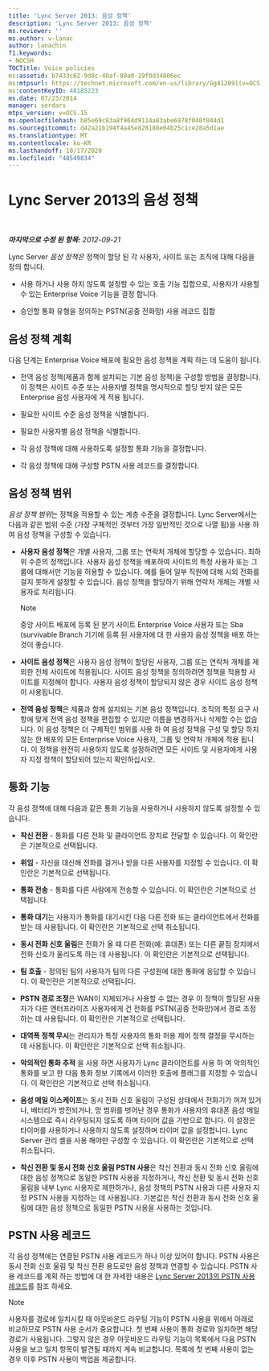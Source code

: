 ```yaml
---
title: 'Lync Server 2013: 음성 정책'
description: 'Lync Server 2013: 음성 정책'
ms.reviewer: ''
ms.author: v-lanac
author: lanachin
f1.keywords:
- NOCSH
TOCTitle: Voice policies
ms:assetid: b7433c62-9d8c-48af-89a0-19f0d34806ec
ms:mtpsurl: https://technet.microsoft.com/en-us/library/Gg412891(v=OCS.15)
ms:contentKeyID: 48185223
ms.date: 07/23/2014
manager: serdars
mtps_version: v=OCS.15
ms.openlocfilehash: b85e69c83a8f964d9114a83abe6978f040f044d1
ms.sourcegitcommit: d42a21b194f4a45e828188e04b25c1ce28a5d1ae
ms.translationtype: MT
ms.contentlocale: ko-KR
ms.lasthandoff: 10/17/2020
ms.locfileid: "48549834"
---
```

# <a name="voice-policies-in-lync-server-2013"></a>Lync Server 2013의 음성 정책

<div data-xmlns="http://www.w3.org/1999/xhtml">

<div class="topic" data-xmlns="http://www.w3.org/1999/xhtml" data-msxsl="urn:schemas-microsoft-com:xslt" data-cs="https://msdn.microsoft.com/">

<div data-asp="https://msdn2.microsoft.com/asp">



</div>

<div id="mainSection">

<div id="mainBody">

<span> </span>

_**마지막으로 수정 된 항목:** 2012-09-21_

Lync Server *음성 정책은* 정책이 할당 된 각 사용자, 사이트 또는 조직에 대해 다음을 정의 합니다.

  - 사용 하거나 사용 하지 않도록 설정할 수 있는 호출 기능 집합으로, 사용자가 사용할 수 있는 Enterprise Voice 기능을 결정 합니다.

  - 승인할 통화 유형을 정의하는 PSTN(공중 전화망) 사용 레코드 집합

<div>

## <a name="planning-for-voice-policies"></a>음성 정책 계획

다음 단계는 Enterprise Voice 배포에 필요한 음성 정책을 계획 하는 데 도움이 됩니다.

  - 전역 음성 정책(제품과 함께 설치되는 기본 음성 정책)을 구성할 방법을 결정합니다. 이 정책은 사이트 수준 또는 사용자별 정책을 명시적으로 할당 받지 않은 모든 Enterprise 음성 사용자에 게 적용 됩니다.

  - 필요한 사이트 수준 음성 정책을 식별합니다.

  - 필요한 사용자별 음성 정책을 식별합니다.

  - 각 음성 정책에 대해 사용하도록 설정할 통화 기능을 결정합니다.

  - 각 음성 정책에 대해 구성할 PSTN 사용 레코드를 결정합니다.

<div>

## <a name="voice-policy-scope"></a>음성 정책 범위

*음성 정책 범위*는 정책을 적용할 수 있는 계층 수준을 결정합니다. Lync Server에서는 다음과 같은 범위 수준 (가장 구체적인 것부터 가장 일반적인 것으로 나열 됨)을 사용 하 여 음성 정책을 구성할 수 있습니다.

  - **사용자 음성 정책**은 개별 사용자, 그룹 또는 연락처 개체에 할당할 수 있습니다. 최하위 수준의 정책입니다. 사용자 음성 정책을 배포하여 사이트의 특정 사용자 또는 그룹에 대해서만 기능을 허용할 수 있습니다. 예를 들어 일부 직원에 대해 시외 전화를 걸지 못하게 설정할 수 있습니다. 음성 정책을 할당하기 위해 연락처 개체는 개별 사용자로 처리됩니다.
    
    <div>
    

    > [!NOTE]  
    > 중앙 사이트 배포에 등록 된 분기 사이트 Enterprise Voice 사용자 또는 Sba (survivable Branch 기기에 등록 된 사용자에 대 한 사용자 음성 정책을 배포 하는 것이 좋습니다.

    
    </div>

  - **사이트 음성 정책**은 사용자 음성 정책이 할당된 사용자, 그룹 또는 연락처 개체를 제외한 전체 사이트에 적용됩니다. 사이트 음성 정책을 정의하려면 정책을 적용할 사이트를 지정해야 합니다. 사용자 음성 정책이 할당되지 않은 경우 사이트 음성 정책이 사용됩니다.

  - **전역 음성 정책**은 제품과 함께 설치되는 기본 음성 정책입니다. 조직의 특정 요구 사항에 맞게 전역 음성 정책을 편집할 수 있지만 이름을 변경하거나 삭제할 수는 없습니다. 이 음성 정책은 더 구체적인 범위를 사용 하 여 음성 정책을 구성 및 할당 하지 않는 한 배포의 모든 Enterprise Voice 사용자, 그룹 및 연락처 개체에 적용 됩니다. 이 정책을 완전히 사용하지 않도록 설정하려면 모든 사이트 및 사용자에게 사용자 지정 정책이 할당되어 있는지 확인하십시오.

</div>

<div>

## <a name="call-features"></a>통화 기능

각 음성 정책에 대해 다음과 같은 통화 기능을 사용하거나 사용하지 않도록 설정할 수 있습니다.

  - **착신 전환** - 통화를 다른 전화 및 클라이언트 장치로 전달할 수 있습니다. 이 확인란은 기본적으로 선택됩니다.

  - **위임** - 자신을 대신해 전화를 걸거나 받을 다른 사용자를 지정할 수 있습니다. 이 확인란은 기본적으로 선택됩니다.

  - **통화 전송** - 통화를 다른 사람에게 전송할 수 있습니다. 이 확인란은 기본적으로 선택됩니다.

  - **통화 대기**는 사용자가 통화를 대기시킨 다음 다른 전화 또는 클라이언트에서 전화를 받는 데 사용됩니다. 이 확인란은 기본적으로 선택 취소됩니다.

  - **동시 전화 신호 울림**은 전화가 올 때 다른 전화(예: 휴대폰) 또는 다른 끝점 장치에서 전화 신호가 울리도록 하는 데 사용됩니다. 이 확인란은 기본적으로 선택됩니다.

  - **팀 호출** - 정의된 팀의 사용자가 팀의 다른 구성원에 대한 통화에 응답할 수 있습니다. 이 확인란은 기본적으로 선택됩니다.

  - **PSTN 경로 조정**은 WAN이 지체되거나 사용할 수 없는 경우 이 정책이 할당된 사용자가 다른 엔터프라이즈 사용자에게 건 전화를 PSTN(공중 전화망)에서 경로 조정하는 데 사용됩니다. 이 확인란은 기본적으로 선택됩니다.

  - **대역폭 정책 무시**는 관리자가 특정 사용자의 통화 허용 제어 정책 결정을 무시하는 데 사용됩니다. 이 확인란은 기본적으로 선택 취소됩니다.

  - **악의적인 통화 추적** 을 사용 하면 사용자가 Lync 클라이언트를 사용 하 여 악의적인 통화를 보고 한 다음 통화 정보 기록에서 이러한 호출에 플래그를 지정할 수 있습니다. 이 확인란은 기본적으로 선택 취소됩니다.

  - **음성 메일 이스케이프**는 동시 전화 신호 울림이 구성된 상태에서 전화기가 꺼져 있거나, 배터리가 방전되거나, 망 범위를 벗어난 경우 통화가 사용자의 휴대폰 음성 메일 시스템으로 즉시 라우팅되지 않도록 하며 타이머 값을 기반으로 합니다. 이 설정은 타이머를 사용하거나 사용하지 않도록 설정하며 타이머 값을 설정합니다. Lync Server 관리 셸을 사용 해야만 구성할 수 있습니다. 이 확인란은 기본적으로 선택 취소됩니다.

  - **착신 전환 및 동시 전화 신호 울림 PSTN 사용**은 착신 전환과 동시 전화 신호 울림에 대한 음성 정책으로 동일한 PSTN 사용을 지정하거나, 착신 전환 및 동시 전화 신호 울림을 내부 Lync 사용자로 제한하거나, 음성 정책의 PSTN 사용과 다른 사용자 지정 PSTN 사용을 지정하는 데 사용됩니다. 기본값은 착신 전환과 동시 전화 신호 울림에 대한 음성 정책으로 동일한 PSTN 사용을 사용하는 것입니다.

</div>

<div>

## <a name="pstn-usage-records"></a>PSTN 사용 레코드

각 음성 정책에는 연결된 PSTN 사용 레코드가 하나 이상 있어야 합니다. PSTN 사용은 동시 전화 신호 울림 및 착신 전환 용도로만 음성 정책과 연결할 수 있습니다. PSTN 사용 레코드를 계획 하는 방법에 대 한 자세한 내용은 [Lync Server 2013의 PSTN 사용 레코드](lync-server-2013-pstn-usage-records.md)를 참조 하세요.

<div>


> [!NOTE]  
> 사용자를 경로에 일치시킬 때 아웃바운드 라우팅 기능이 PSTN 사용을 위에서 아래로 비교하므로 PSTN 사용 순서가 중요합니다. 첫 번째 사용이 통화 경로와 일치하면 해당 경로가 사용됩니다. 그렇지 않은 경우 아웃바운드 라우팅 기능이 목록에서 다음 PSTN 사용을 보고 일치 항목이 발견될 때까지 계속 비교합니다. 목록에 첫 번째 사용이 없는 경우 이후 PSTN 사용이 백업을 제공합니다.



</div>

</div>

</div>

</div>

<span> </span>

</div>

</div>

</div>

